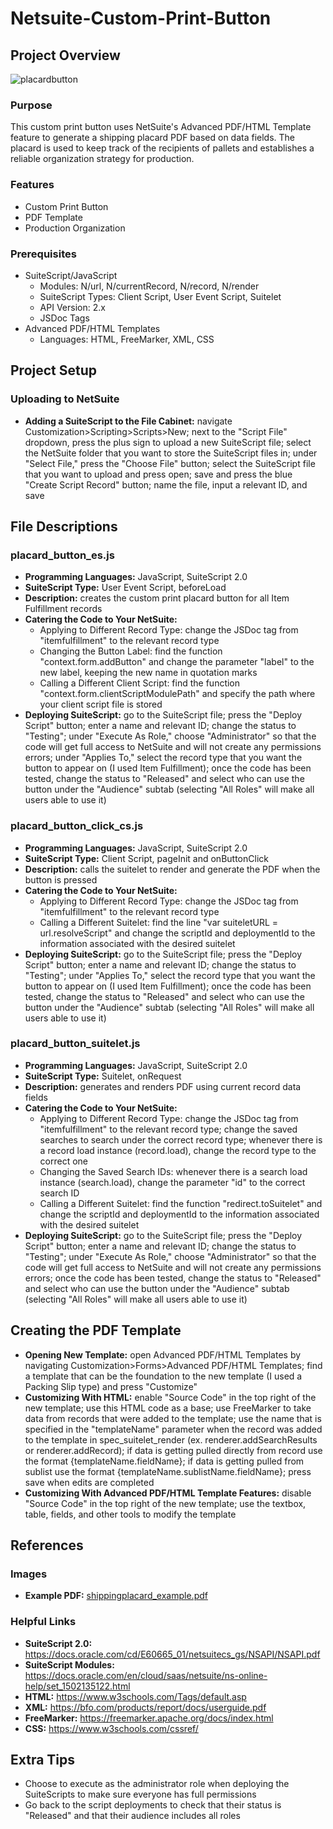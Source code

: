 # Netsuite-Custom-Print-Button
## Project Overview
![placardbutton](https://user-images.githubusercontent.com/94419306/182233399-736be40a-a492-4f3d-a362-c8a954c60371.png)

### Purpose
This custom print button uses NetSuite's Advanced PDF/HTML Template feature to generate a shipping placard PDF based on data fields. The placard is used to keep track of the recipients of pallets and establishes a reliable organization strategy for production.
### Features
- Custom Print Button
- PDF Template
- Production Organization
### Prerequisites
- SuiteScript/JavaScript
  - Modules: N/url, N/currentRecord, N/record, N/render
  - SuiteScript Types: Client Script, User Event Script, Suitelet
  - API Version: 2.x
  - JSDoc Tags
- Advanced PDF/HTML Templates
  - Languages: HTML, FreeMarker, XML, CSS
## Project Setup
### Uploading to NetSuite
- **Adding a SuiteScript to the File Cabinet:** navigate Customization>Scripting>Scripts>New; next to the "Script File" dropdown, press the plus sign to upload a new SuiteScript file; select the NetSuite folder that you want to store the SuiteScript files in; under "Select File," press the "Choose File" button; select the SuiteScript file that you want to upload and press open; save and press the blue "Create Script Record" button; name the file, input a relevant ID, and save
## File Descriptions
### placard_button_es.js
- **Programming Languages:** JavaScript, SuiteScript 2.0
- **SuiteScript Type:** User Event Script, beforeLoad
- **Description:** creates the custom print placard button for all Item Fulfillment records
- **Catering the Code to Your NetSuite:**
    - Applying to Different Record Type: change the JSDoc tag from "itemfulfillment" to the relevant record type
    - Changing the Button Label: find the function "context.form.addButton" and change the parameter "label" to the new label, keeping the new name in quotation marks
    - Calling a Different Client Script: find the function "context.form.clientScriptModulePath" and specify the path where your client script file is stored
- **Deploying SuiteScript:** go to the SuiteScript file; press the "Deploy Script" button; enter a name and relevant ID; change the status to "Testing"; under "Execute As Role," choose "Administrator" so that the code will get full access to NetSuite and will not create any permissions errors; under "Applies To," select the record type that you want the button to appear on (I used Item Fulfillment); once the code has been tested, change the status to "Released" and select who can use the button under the "Audience" subtab (selecting "All Roles" will make all users able to use it)
### placard_button_click_cs.js
- **Programming Languages:** JavaScript, SuiteScript 2.0
- **SuiteScript Type:** Client Script, pageInit and onButtonClick
- **Description:** calls the suitelet to render and generate the PDF when the button is pressed
- **Catering the Code to Your NetSuite:**
    - Applying to Different Record Type: change the JSDoc tag from "itemfulfillment" to the relevant record type
    - Calling a Different Suitelet: find the line "var suiteletURL = url.resolveScript" and change the scriptId and deploymentId to the information associated with the desired suitelet
- **Deploying SuiteScript:** go to the SuiteScript file; press the "Deploy Script" button; enter a name and relevant ID; change the status to "Testing"; under "Applies To," select the record type that you want the button to appear on (I used Item Fulfillment); once the code has been tested, change the status to "Released" and select who can use the button under the "Audience" subtab (selecting "All Roles" will make all users able to use it)
### placard_button_suitelet.js
- **Programming Languages:** JavaScript, SuiteScript 2.0
- **SuiteScript Type:** Suitelet, onRequest
- **Description:** generates and renders PDF using current record data fields
- **Catering the Code to Your NetSuite:**
    - Applying to Different Record Type: change the JSDoc tag from "itemfulfillment" to the relevant record type; change the saved searches to search under the correct record type; whenever there is a record load instance (record.load), change the record type to the correct one
    - Changing the Saved Search IDs: whenever there is a search load instance (search.load), change the parameter "id" to the correct search ID
    - Calling a Different Suitelet: find the function "redirect.toSuitelet" and change the scriptId and deploymentId to the information associated with the desired suitelet
- **Deploying SuiteScript:** go to the SuiteScript file; press the "Deploy Script" button; enter a name and relevant ID; change the status to "Testing"; under "Execute As Role," choose "Administrator" so that the code will get full access to NetSuite and will not create any permissions errors; once the code has been tested, change the status to "Released" and select who can use the button under the "Audience" subtab (selecting "All Roles" will make all users able to use it)
## Creating the PDF Template
- **Opening New Template:** open Advanced PDF/HTML Templates by navigating Customization>Forms>Advanced PDF/HTML Templates; find a template that can be the foundation to the new template (I used a Packing Slip type) and press "Customize"
- **Customizing With HTML:** enable "Source Code" in the top right of the new template; use this HTML code as a base; use FreeMarker to take data from records that were added to the template; use the name that is specified in the "templateName" parameter when the record was added to the template in spec_suitelet_render (ex. renderer.addSearchResults or renderer.addRecord); if data is getting pulled directly from record use the format {templateName.fieldName}; if data is getting pulled from sublist use the format {templateName.sublistName.fieldName}; press save when edits are completed
- **Customizing With Advanced PDF/HTML Template Features:** disable "Source Code" in the top right of the new template; use the textbox, table, fields, and other tools to modify the template
## References
### Images
- **Example PDF:** [shippingplacard_example.pdf](https://github.com/elizabethpursell/Netsuite-Custom-Print-Button/files/9203264/shippingplacard_example.pdf)
### Helpful Links
- **SuiteScript 2.0:** https://docs.oracle.com/cd/E60665_01/netsuitecs_gs/NSAPI/NSAPI.pdf
- **SuiteScript Modules:** https://docs.oracle.com/en/cloud/saas/netsuite/ns-online-help/set_1502135122.html
- **HTML:** https://www.w3schools.com/Tags/default.asp
- **XML:** https://bfo.com/products/report/docs/userguide.pdf
- **FreeMarker:** https://freemarker.apache.org/docs/index.html
- **CSS:** https://www.w3schools.com/cssref/
## Extra Tips
- Choose to execute as the administrator role when deploying the SuiteScripts to make sure everyone has full permissions
- Go back to the script deployments to check that their status is "Released" and that their audience includes all roles
